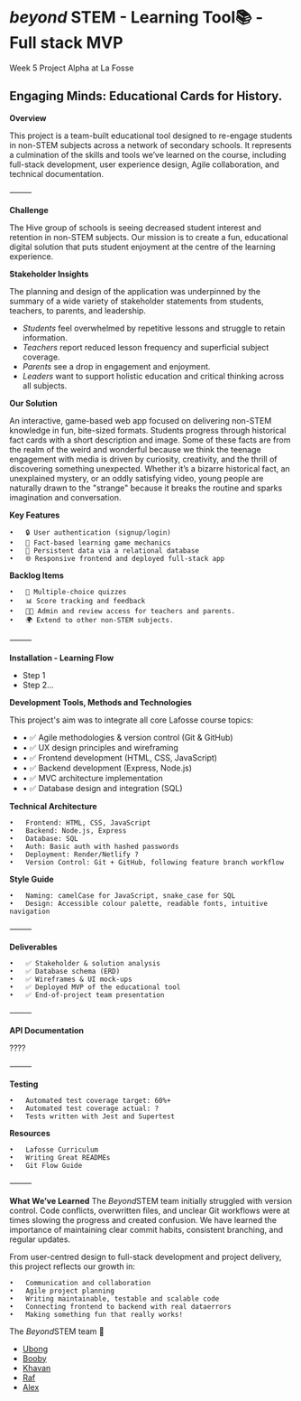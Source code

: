 <h1><i>beyond</i> STEM - Learning Tool📚 - Full stack MVP </h1>
Week 5 Project Alpha at La Fosse
 
## Engaging Minds: Educational Cards for History.
 
**Overview**
 
This project is a team-built educational tool designed to re-engage students in non-STEM subjects across a network of secondary schools. It represents a culmination of the skills and tools we’ve learned on the course, including full-stack development, user experience design, Agile collaboration, and technical documentation.
 
⸻
 
**Challenge**
 
The Hive group of schools is seeing decreased student interest and retention in non-STEM subjects. Our mission is to create a fun, educational digital solution that puts student enjoyment at the centre of the learning experience.

**Stakeholder Insights**

The planning and design of the application was underpinned by the summary of a wide variety of stakeholder statements from students, teachers, to parents, and leadership. 
-  <em>Students</em> feel overwhelmed by repetitive lessons and struggle to retain information.
-  <em>Teachers</em> report reduced lesson frequency and superficial subject coverage.
-  <em>Parents</em> see a drop in engagement and enjoyment.
-  <em>Leaders</em> want to support holistic education and critical thinking across all subjects.


**Our Solution**
 
An interactive, game-based web app focused on delivering non-STEM knowledge in fun, bite-sized formats. Students progress through historical fact cards with a short description and image. Some of these facts are from the realm of the weird and wonderful because we think the teenage engagement with media is driven by curiosity, creativity, and the thrill of discovering something unexpected. Whether it’s a bizarre historical fact, an unexplained mystery, or an oddly satisfying video, young people are naturally drawn to the "strange" because it breaks the routine and sparks imagination and conversation.

 
**Key Features**
  
    •   🔒 User authentication (signup/login)
    •   🧠 Fact-based learning game mechanics
    •   💾 Persistent data via a relational database
    •   🌐 Responsive frontend and deployed full-stack app


**Backlog Items**

    •   💬 Multiple-choice quizzes
    •   📊 Score tracking and feedback
    •   👩‍🏫 Admin and review access for teachers and parents. 
    •   🌍 Extend to other non-STEM subjects. 

⸻

**Installation - Learning Flow**

- Step 1 
- Step 2...

**Development Tools, Methods and Technologies**
 
This project's aim was to integrate all core Lafosse course topics:
- •   ✅ Agile methodologies & version control (Git & GitHub)
- •   ✅ UX design principles and wireframing
- •   ✅ Frontend development (HTML, CSS, JavaScript)
- •   ✅ Backend development (Express, Node.js)
- •   ✅ MVC architecture implementation
- •   ✅ Database design and integration (SQL)



**Technical Architecture**

    •   Frontend: HTML, CSS, JavaScript
    •   Backend: Node.js, Express
    •   Database: SQL
    •   Auth: Basic auth with hashed passwords
    •   Deployment: Render/Netlify ? 
    •   Version Control: Git + GitHub, following feature branch workflow


**Style Guide**

    •   Naming: camelCase for JavaScript, snake_case for SQL
    •   Design: Accessible colour palette, readable fonts, intuitive navigation
 
⸻
 
**Deliverables**

    •   ✅ Stakeholder & solution analysis
    •   ✅ Database schema (ERD)
    •   ✅ Wireframes & UI mock-ups
    •   ✅ Deployed MVP of the educational tool
    •   ✅ End-of-project team presentation
 

 
⸻
 
**API Documentation**


 ????

 
⸻
 
**Testing**

    •   Automated test coverage target: 60%+
    •   Automated test coverage actual: ? 
    •   Tests written with Jest and Supertest
 
 
**Resources**

    •   Lafosse Curriculum 
    •   Writing Great READMEs
    •   Git Flow Guide
 
⸻
 
**What We’ve Learned**
The <i>Beyond</i>STEM team initially struggled with version control. Code conflicts, overwritten files, and unclear Git workflows were at times slowing the progress and created confusion. We have learned the importance of maintaining clear commit habits, consistent branching, and regular updates. 

From user-centred design to full-stack development and project delivery, this project reflects our growth in:

    •   Communication and collaboration
    •   Agile project planning
    •   Writing maintainable, testable and scalable code
    •   Connecting frontend to backend with real dataerrors
    •   Making something fun that really works!


The <i>Beyond</i>STEM team 👏

- [Ubong](https://github.com/sfxmaudu)
- [Booby](https://github.com/bbm2910)
- [Khavan](https://github.com/gitKhavan)
- [Raf](https://github.com/rafsanzi-ludhi)
- [Alex](https://github.com/abittmann)



